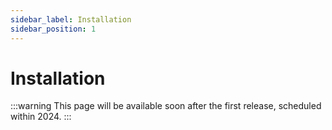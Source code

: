 ```yaml
---
sidebar_label: Installation
sidebar_position: 1
---
```


# Installation

:::warning
This page will be available soon after the first release, scheduled within 2024.
:::
